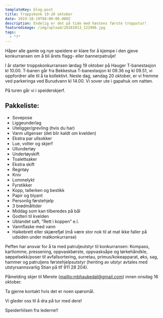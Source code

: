 ```yaml
---
templateKey: blog-post
title: Troppskonk 19-20 oktober
date: 2019-10-19T08:00:00.000Z
description: Endelig er det på tide med høstens første troppstur!
featuredimage: /img/upload/20181013_122906.jpg
tags:
  - "?"
---
```


Håper alle gamle og nye speidere er klare for å kjempe i den gjeve konkurransen om å bli årets flagg- eller bannerpatrulje!

I år starter troppskonkurransen lørdag 19 oktober på Hauger T-banestasjon kl 10.00. T-banen går fra Bekkestua T-banestasjon kl 09.36 og kl 09.51, vi oppfordrer alle til å ta kollektivt. Neste dag, søndag 20 oktober, er vi fremme ved parkeringa ved Burudvann kl 14.00. Vi sover ute i gapahuk om natten.

På turen går vi i speiderskjerf.

## Pakkeliste:

- Sovepose
- Liggeunderlag
- Uteligger/grevling (hvis du har)
- Varm ullgenser (det blir kaldt om kvelden)
- Ekstra par ullsokker
- Lue, votter og skjerf
- Ullundertøy
- Undertøyskift
- Toalettsaker
- Ekstra skift
- Regntøy
- Kniv
- Lommelykt
- Fyrstikker
- Kopp, tallerken og bestikk
- Papir og blyant
- Personlig førstehjelp
- 3 brødmåltider
- Middag som kan tilberedes på bål
- Godteri til kvelden
- Ublandet saft, ”Rett i koppen” e.l.
- Vannflaske med vann
- Haikebrett eller skjærefjøl (må være stor nok til at mat ikke faller på udsiden under matkonkurranse)

Peffen har ansvar for å ta med patruljeutstyr til konkurransen: Kompass, kartlomme, pressening, oppvaskbørste, oppvasksåpe og tørkehåndkle, søppelsekk/poser til avfallsortering, surretau, primus/kokeapparat, øks, sag, hammer og patruljens førstehjelpsutstyr (henting av utstyr avtales med utstyrsannsvarlig Stian på tlf 911 28 204).

Påmelding skjer til Merete (<mailto:mbhaukedal@gmail.com>) innen onsdag 16 oktober.

Ta gjerne kontakt hvis det er noen spørsmål.

Vi gleder oss til å dra på tur med dere!

Speiderhilsen fra lederne!!
